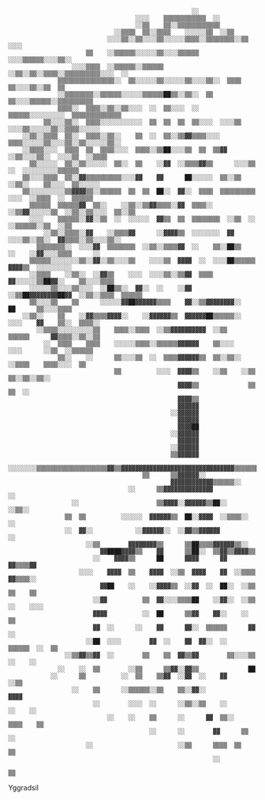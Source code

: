                                                         ░░
                                        ░░░░    ▒▒▒▒▒▒▒▒▒▒▒▒  ░░
                                        ░░▒▒    ▒▒░░▒▒▒▒▒▒▒▒▒▒▒▒
                                  ░░▒▒▒▒  ▒▒░░▒▒▒▒    ░░░░░░▒▒  ░░▒▒
                                ░░░░▒▒░░▒▒░░░░▒▒░░░░░░▒▒▒▒░░▒▒▒▒▒▒▒▒░░▒▒  ░░░░
                          ▒▒    ░░▒▒▒▒▒▒░░░░░░▒▒░░░░▒▒▒▒▒▒  ░░░░▒▒▒▒▒▒░░░░▒▒░░
                      ░░░░▒▒▒▒  ░░▒▒▒▒▒▒░░▒▒▒▒▒▒  ░░▒▒░░▒▒░░▒▒▒▒░░▒▒▒▒▒▒▒▒▒▒░░░░  ░░
                  ▒▒▒▒▒▒▒▒▒▒▒▒▒▒▒▒░░  ▒▒░░░░░░▒▒░░░░░░▒▒░░░░▒▒░░  ▒▒▒▒  ▒▒░░░░▒▒░░▒▒  ▒▒
                  ░░▒▒▒▒▒▒▒▒░░▒▒▒▒▒▒░░░░░░▒▒▒▒▒▒██▒▒░░▒▒░░  ▒▒  ▒▒░░░░▒▒▒▒▒▒░░▒▒▒▒▒▒▒▒▒▒
                  ▒▒▒▒░░  ▒▒▒▒░░▒▒░░▒▒░░░░  ░░  ▒▒░░░░  ░░  ▒▒▒▒▒▒░░░░░░░░░░  ▒▒▒▒▒▒▒▒▒▒▒▒▒▒
              ▒▒░░░░▒▒░░  ▒▒▒▒░░░░░░░░░░░░  ▒▒  ▒▒  ▒▒  ▒▒░░░░  ░░░░▒▒  ░░░░▒▒░░░░░░▒▒░░▒▒▒▒░░░░░░
        ░░▒▒░░▒▒▒▒  ▒▒░░  ▒▒▒▒░░▒▒░░    ▒▒  ░░  ▒▒░░▒▒▓▓▒▒▒▒░░░░  ▒▒▒▒░░░░░░▒▒░░░░▒▒░░▒▒░░░░░░▒▒░░
        ░░▒▒▒▒░░░░  ▒▒▒▒  ▒▒  ▒▒▒▒░░░░  ▒▒▒▒░░▒▒██░░░░▒▒  ▒▒  ▒▒▓▓  ░░▒▒░░░░▒▒░░  ░░░░▒▒  ░░▒▒▒▒
          ▒▒░░░░░░  ▒▒░░▒▒░░░░░░  ▒▒░░  ▒▒    ░░▓▓  ░░▒▒▒▒▓▓▒▒      ░░░░▒▒  ░░  ░░░░░░░░░░▒▒▒▒▒▒
        ▒▒░░░░▒▒▒▒  ▒▒░░▓▓▒▒▒▒▒▒▒▒▒▒░░░░▓▓    ▓▓      ██░░░░░░  ▒▒░░▒▒  ░░▒▒░░    ▒▒░░░░  ▒▒░░░░░░
        ▒▒░░░░░░░░░░▒▒▓▓▓▓▒▒░░▒▒▒▒▒▒  ▒▒  ▒▒  ██░░  ▓▓░░  ▒▒▒▒  ▒▒▒▒▒▒▒▒▒▒  ░░░░  ░░▒▒▒▒  ░░  ▒▒▒▒▒▒
          ▒▒▒▒▒▒  ▒▒▒▒▒▒▓▓  ▒▒░░    ░░▒▒░░▒▒▓▓▒▒▒▒░░▓▓  ▒▒▒▒░░  ░░▒▒▓▓░░░░░░▒▒  ░░▒▒░░▒▒░░░░  ▒▒░░▒▒
          ░░░░    ▒▒▒▒▒▒░░▓▓░░▒▒  ░░  ░░░░░░  ▓▓▒▒  ▒▒  ▒▒▒▒▒▒▒▒  ░░▒▒  ░░    ░░▒▒▒▒▒▒░░▒▒  ░░▒▒
              ░░▒▒░░▒▒▒▒░░▓▓    ░░▒▒▒▒▓▓      ░░▓▓▓▓▒▒  ░░░░░░░░  ▓▓  ░░░░▒▒░░▒▒░░  ▓▓▒▒▒▒░░▒▒░░░░▒▒░░
            ▒▒▒▒▒▒▒▒░░  ░░░░▓▓  ▒▒▒▒▒▒▒▒  ░░▒▒░░▒▒▒▒▓▓  ░░    ▒▒░░██▒▒    ░░    ░░▓▓░░░░▒▒▒▒      ░░
          ▒▒▒▒▒▒░░░░░░░░▒▒░░▓▓░░▒▒░░░░▒▒    ░░░░▒▒  ▓▓▓▓  ░░  ░░░░██▒▒▒▒▒▒    ▓▓▓▓▒▒  ░░░░░░░░░░
          ░░▒▒▒▒    ░░▒▒░░  ░░▓▓▒▒    ░░░░  ░░░░▒▒░░▒▒▓▓  ▒▒▒▒    ▓▓░░░░░░▒▒██▓▓░░    ▒▒░░░░▒▒▒▒
          ░░░░░░▒▒░░░░▒▒░░░░  ░░██▒▒░░  ▓▓░░  ░░    ░░▓▓    ░░▒▒██▓▓▓▓▓▓▓▓██▓▓  ░░▒▒░░▒▒▒▒  ▒▒▒▒▒▒
          ▒▒░░░░▒▒    ▒▒      ░░░░░░▓▓██▓▓▓▓▓▓▒▒▒▒    ▓▓░░▒▒▓▓▓▓▓▓▓▓░░        ██      ▒▒░░░░▒▒▒▒
        ░░▒▒░░    ▒▒    ░░▓▓▒▒▒▒▓▓▓▓░░    ░░▓▓▓▓▓▓▒▒  ▓▓▓▓▓▓██▒▒▒▒▒▒░░  ░░░░    ▓▓    ▒▒░░  ▒▒▒▒░░
            ░░▒▒▒▒░░░░░░░░░░▒▒    ▒▒▒▒░░▒▒▒▒  ░░▒▒▓▓▓▓▓▓▓▓▓▓  ░░▒▒    ▒▒▒▒▒▒      ▓▓▒▒▒▒░░▒▒░░▒▒
              ░░  ▒▒▒▒    ▒▒▒▒    ░░░░░░▒▒▒▒░░▒▒▒▒▒▒▓▓▓▓▓▓    ▒▒░░░░    ░░░░      ░░▒▒  ░░▒▒▒▒▒▒
                  ▒▒░░    ░░      ▒▒░░░░▒▒  ░░  ▒▒▒▒▓▓▓▓▓▓▒▒  ▒▒░░▒▒░░  ░░▒▒▒▒    ▒▒▒▒░░░░  ▒▒
                                  ▒▒          ░░░░  ▓▓▓▓▒▒    ░░▒▒    ░░▒▒          ▒▒░░▒▒░░▒▒░░
                                                    ▓▓▓▓▒▒              ▒▒              ▒▒  ░░
                                                    ▓▓▓▓▒▒
                                                    ▓▓▓▓▓▓
                                                  ░░▓▓▓▓▓▓
                                                    ▓▓▓▓▓▓
                                                    ▓▓▓▓██
                                                  ░░▓▓▓▓▓▓
                                                    ▓▓▓▓▓▓
                                                  ░░▓▓▓▓▓▓
                                                  ▒▒▓▓▓▓▓▓
            ░░░░░░░░▒▒▒▒▒▒▒▒▒▒▒▒▒▒▒▒▒▒▒▒▓▓▒▒▓▓▓▓▓▓▓▓▓▓▓▓▓▓▓▓▓▓▓▓▓▓▓▓▓▓▓▓▓▓▓▓▒▒▒▒▒▒▒▒▒▒▒▒▒▒▒▒▒▒▒▒░░░░░░░░
                                          ▒▒      ▒▒▓▓▓▓▓▓░░
                                                  ▓▓▓▓▓▓▓▓▓▓▓▓▒▒▒▒▒▒░░
                                      ░░      ▒▒▓▓▓▓▓▓▓▓▓▓▓▓▓▓            ░░
                      ░░                      ▒▒▓▓▓▓░░▓▓▓▓▓▓▒▒██░░    ░░▒▒░░
                    ▒▒  ▒▒          ░░░░░░  ▓▓▓▓▓▓▒▒  ██░░▓▓▓▓  ░░▒▒▒▒░░      ░░
                    ░░  ▓▓░░            ░░▓▓▓▓▓▓░░  ░░▓▓▒▒▓▓▓▓▓▓            ░░
                          ░░▒▒        ▓▓▓▓▓▓▓▓▒▒      ▒▒██▒▒▒▒▓▓▓▓▓▓▒▒░░
                              ▓▓████▓▓▓▓▒▒    ▓▓      ▒▒██░░  ▒▒▓▓▒▒▓▓▓▓▒▒
                            ░░    ▓▓▓▓▒▒      ██      ▓▓▓▓      ▓▓    ▓▓▒▒▒▒▓▓
                        ░░░░    ▓▓▓▓  ▒▒    ▓▓▓▓  ░░▒▒  ▓▓▓▓    ▓▓  ░░▒▒▒▒    ▓▓▒▒▒▒░░
                              ▓▓██    ░░    ░░▓▓▓▓▒▒  ░░▓▓  ░░  ██░░  ░░▒▒    ▒▒    ▒▒
                            ░░▓▓          ▒▒  ▓▓░░░░▒▒▒▒██    ░░▓▓░░  ░░▒▒      ░░    ░░░░
                            ▓▓▓▓          ░░  ██      ▒▒▓▓    ▓▓░░    ░░        ▒▒
                            ▓▓  ░░      ░░    ▓▓      ▓▓░░  ▒▒▒▒▒▒      ▓▓      ░░
                          ░░██  ░░░░        ▓▓  ░░    ▓▓  ▓▓░░  ░░    ▒▒▒▒▒▒  ░░  ▒▒
                    ░░▒▒▓▓▒▒▓▓  ░░        ▒▒    ▒▒  ▓▓▒▒▓▓        ▒▒░░░░▒▒    ░░    ░░
                  ░░    ░░  ▒▒        ░░▒▒      ▒▒▓▓░░▓▓▒▒              ██
                ░░      ▒▒          ░░  ▒▒    ▒▒▓▓  ░░▓▓  ░░    ▓▓      ░░▒▒
                      ░░    ▒▒      ░░▒▒▒▒▒▒░░▒▒    ▒▒░░▓▓░░              ▓▓▓▓
                            ░░        ░░░░  ░░      ░░▒▒░░▒▒    ░░        ░░    ░░
                                ░░    ░░    ▒▒      ░░      ▓▓  ▒▒░░    ▒▒▒▒    ▒▒
                                            ░░      ░░        ▓▓      ▒▒  ░░
                          ░░                        ░░▒▒      ▒▒▒▒  ▒▒    ▒▒
                                                              ░░
                                                                                      ▒▒
Yggradsil

